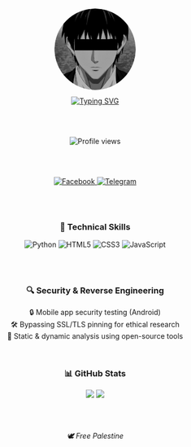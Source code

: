 <div align="center">

  <img src="https://github.com/MUH4MM4D-SH4KIB/MUH4MM4D-SH4KIB/blob/main/MUH4MM4D-SH4KIB.png?raw=true" alt="MUHAMMAD SHAKIB" width="160" style="border-radius: 50%; margin: 10px;">

  <br>
  

  <a href="https://git.io/typing-svg">
    <img src="https://readme-typing-svg.demolab.com?font=Caveat+Brush&size=28&duration=3000&pause=800&color=000115&center=true&vCenter=true&width=440&lines=It's+me+MUHAMMAD+SHAKIB;Ethical+Security+Researcher;Mobile+App+Tester;Student+%26+Learner" alt="Typing SVG" />
  </a>

  <br><br>

  <img src="https://komarev.com/ghpvc/?username=MUH4MM4D-SH4KIB&label=Profile+viewed+by&color=000115&style=for-the-badge" alt="Profile views" />

  <br><br>

  <a href="https://www.facebook.com/MUH4MM4DSH4KIB">
    <img src="https://img.shields.io/badge/Facebook-1877F2?style=for-the-badge&logo=facebook&logoColor=white" alt="Facebook">
  </a>
  <a href="https://t.me/MUH4MM4DSH4KIB">
    <img src="https://img.shields.io/badge/Telegram-2CA5E0?style=for-the-badge&logo=telegram&logoColor=white" alt="Telegram">
  </a>

  <br><br>

  <h3>💼 Technical Skills</h3>

  <img src="https://img.shields.io/badge/Python-3776AB?style=for-the-badge&logo=python&logoColor=white" alt="Python" />
  <img src="https://img.shields.io/badge/HTML5-E34F26?style=for-the-badge&logo=html5&logoColor=white" alt="HTML5" />
  <img src="https://img.shields.io/badge/CSS3-1572B6?style=for-the-badge&logo=css3&logoColor=white" alt="CSS3" />
  <img src="https://img.shields.io/badge/JavaScript-F7DF1E?style=for-the-badge&logo=javascript&logoColor=black" alt="JavaScript" />

  <br><br>

  <h3>🔍 Security & Reverse Engineering</h3>
  <p>
    🔒 Mobile app security testing (Android)<br>
    🛠️ Bypassing SSL/TLS pinning for ethical research<br>
    📱 Static & dynamic analysis using open-source tools
  </p>

  <br>

  <h3>📊 GitHub Stats</h3>

  <img height="170" src="https://github-readme-stats.vercel.app/api?username=MUH4MM4D-SH4KIB&show_icons=true&theme=synthwave&count_private=true&include_all_commits=true" />
  <img height="170" src="https://github-readme-stats.vercel.app/api/top-langs/?username=MUH4MM4D-SH4KIB&layout=compact&theme=tokyonight&langs_count=6" />

  <br><br>

  <i>🕊️ Free Palestine </i>

</div>
